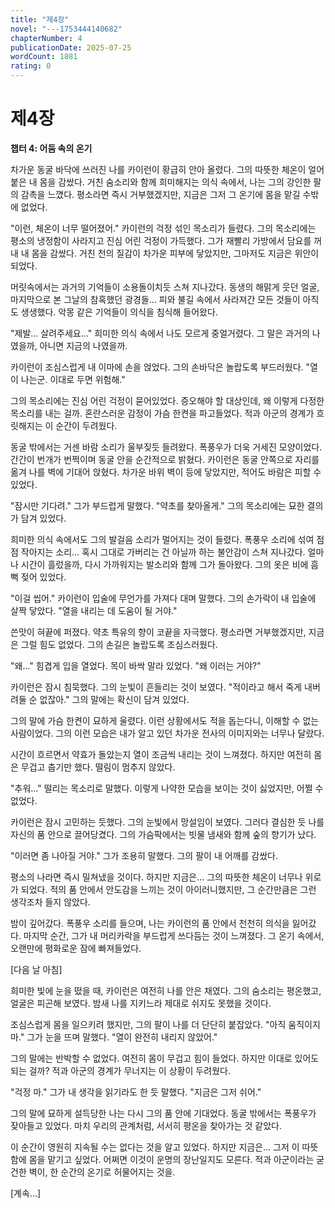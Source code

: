 ```yaml
---
title: "제4장"
novel: "---1753444140682"
chapterNumber: 4
publicationDate: 2025-07-25
wordCount: 1881
rating: 0
---
```


# 제4장

**챕터 4: 어둠 속의 온기**

차가운 동굴 바닥에 쓰러진 나를 카이런이 황급히 안아 올렸다. 그의 따뜻한 체온이 얼어붙은 내 몸을 감쌌다. 거친 숨소리와 함께 희미해지는 의식 속에서, 나는 그의 강인한 팔의 감촉을 느꼈다. 평소라면 즉시 거부했겠지만, 지금은 그저 그 온기에 몸을 맡길 수밖에 없었다.

"이런, 체온이 너무 떨어졌어." 카이런의 걱정 섞인 목소리가 들렸다. 그의 목소리에는 평소의 냉정함이 사라지고 진심 어린 걱정이 가득했다. 그가 재빨리 가방에서 담요를 꺼내 내 몸을 감쌌다. 거친 천의 질감이 차가운 피부에 닿았지만, 그마저도 지금은 위안이 되었다.

머릿속에서는 과거의 기억들이 소용돌이치듯 스쳐 지나갔다. 동생의 해맑게 웃던 얼굴, 마지막으로 본 그날의 참혹했던 광경들... 피와 불길 속에서 사라져간 모든 것들이 아직도 생생했다. 악몽 같은 기억들이 의식을 침식해 들어왔다.

"제발... 살려주세요..." 희미한 의식 속에서 나도 모르게 중얼거렸다. 그 말은 과거의 나였을까, 아니면 지금의 나였을까.

카이런이 조심스럽게 내 이마에 손을 얹었다. 그의 손바닥은 놀랍도록 부드러웠다. "열이 나는군. 이대로 두면 위험해." 

그의 목소리에는 진심 어린 걱정이 묻어있었다. 증오해야 할 대상인데, 왜 이렇게 다정한 목소리를 내는 걸까. 혼란스러운 감정이 가슴 한켠을 파고들었다. 적과 아군의 경계가 흐릿해지는 이 순간이 두려웠다.

동굴 밖에서는 거센 바람 소리가 울부짖듯 들려왔다. 폭풍우가 더욱 거세진 모양이었다. 간간이 번개가 번쩍이며 동굴 안을 순간적으로 밝혔다. 카이런은 동굴 안쪽으로 자리를 옮겨 나를 벽에 기대어 앉혔다. 차가운 바위 벽이 등에 닿았지만, 적어도 바람은 피할 수 있었다.

"잠시만 기다려." 그가 부드럽게 말했다. "약초를 찾아올게." 그의 목소리에는 묘한 결의가 담겨 있었다.

희미한 의식 속에서도 그의 발걸음 소리가 멀어지는 것이 들렸다. 폭풍우 소리에 섞여 점점 작아지는 소리... 혹시 그대로 가버리는 건 아닐까 하는 불안감이 스쳐 지나갔다. 얼마나 시간이 흘렀을까, 다시 가까워지는 발소리와 함께 그가 돌아왔다. 그의 옷은 비에 흠뻑 젖어 있었다.

"이걸 씹어." 카이런이 입술에 무언가를 가져다 대며 말했다. 그의 손가락이 내 입술에 살짝 닿았다. "열을 내리는 데 도움이 될 거야."

쓴맛이 혀끝에 퍼졌다. 약초 특유의 향이 코끝을 자극했다. 평소라면 거부했겠지만, 지금은 그럴 힘도 없었다. 그의 손길은 놀랍도록 조심스러웠다.

"왜..." 힘겹게 입을 열었다. 목이 바싹 말라 있었다. "왜 이러는 거야?"

카이런은 잠시 침묵했다. 그의 눈빛이 흔들리는 것이 보였다. "적이라고 해서 죽게 내버려둘 순 없잖아." 그의 말에는 확신이 담겨 있었다.

그의 말에 가슴 한켠이 묘하게 울렸다. 이런 상황에서도 적을 돕는다니, 이해할 수 없는 사람이었다. 그의 이런 모습은 내가 알고 있던 차가운 전사의 이미지와는 너무나 달랐다.

시간이 흐르면서 약효가 돌았는지 열이 조금씩 내리는 것이 느껴졌다. 하지만 여전히 몸은 무겁고 춥기만 했다. 떨림이 멈추지 않았다.

"추워..." 떨리는 목소리로 말했다. 이렇게 나약한 모습을 보이는 것이 싫었지만, 어쩔 수 없었다.

카이런은 잠시 고민하는 듯했다. 그의 눈빛에서 망설임이 보였다. 그러다 결심한 듯 나를 자신의 품 안으로 끌어당겼다. 그의 가슴팍에서는 빗물 냄새와 함께 숲의 향기가 났다.

"이러면 좀 나아질 거야." 그가 조용히 말했다. 그의 팔이 내 어깨를 감쌌다.

평소의 나라면 즉시 밀쳐냈을 것이다. 하지만 지금은... 그의 따뜻한 체온이 너무나 위로가 되었다. 적의 품 안에서 안도감을 느끼는 것이 아이러니했지만, 그 순간만큼은 그런 생각조차 들지 않았다.

밤이 깊어갔다. 폭풍우 소리를 들으며, 나는 카이런의 품 안에서 천천히 의식을 잃어갔다. 마지막 순간, 그가 내 머리카락을 부드럽게 쓰다듬는 것이 느껴졌다. 그 온기 속에서, 오랜만에 평화로운 잠에 빠져들었다.

[다음 날 아침]

희미한 빛에 눈을 떴을 때, 카이런은 여전히 나를 안은 채였다. 그의 숨소리는 평온했고, 얼굴은 피곤해 보였다. 밤새 나를 지키느라 제대로 쉬지도 못했을 것이다.

조심스럽게 몸을 일으키려 했지만, 그의 팔이 나를 더 단단히 붙잡았다. "아직 움직이지 마." 그가 눈을 뜨며 말했다. "열이 완전히 내리지 않았어."

그의 말에는 반박할 수 없었다. 여전히 몸이 무겁고 힘이 들었다. 하지만 이대로 있어도 되는 걸까? 적과 아군의 경계가 무너지는 이 상황이 두려웠다.

"걱정 마." 그가 내 생각을 읽기라도 한 듯 말했다. "지금은 그저 쉬어."

그의 말에 묘하게 설득당한 나는 다시 그의 품 안에 기대었다. 동굴 밖에서는 폭풍우가 잦아들고 있었다. 마치 우리의 관계처럼, 서서히 평온을 찾아가는 것 같았다.

이 순간이 영원히 지속될 수는 없다는 것을 알고 있었다. 하지만 지금은... 그저 이 따뜻함에 몸을 맡기고 싶었다. 어쩌면 이것이 운명의 장난일지도 모른다. 적과 아군이라는 굳건한 벽이, 한 순간의 온기로 허물어지는 것을.

[계속...]